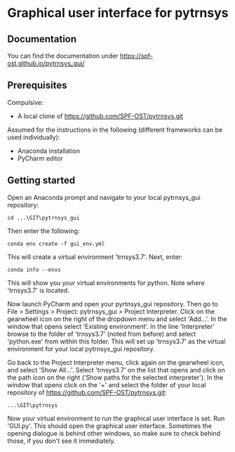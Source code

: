 Graphical user interface for pytrnsys
=====================================

Documentation
-------------

You can find the documentation under https://spf-ost.github.io/pytrnsys_gui/ 

Prerequisites
-------------

Compulsive:
* A local clone of https://github.com/SPF-OST/pytrnsys.git

Assumed for the instructions in the following (different frameworks can be used individually):
* Anaconda installation
* PyCharm editor

Getting started
---------------

Open an Anaconda prompt and navigate to your local pytrnsys_gui repository:
````
cd ...\GIT\pytrnsys_gui
````
Then enter the following:
````
conda env create -f gui_env.yml
````
This will create a virtual environment 'trnsys3.7'. Next, enter:
````
conda info --envs
````
This will show you your virtual environments for python. Note where 'trnsys3.7' is located.

Now launch PyCharm and open your pyrtnsys_gui repository. Then go to File > Settings > Project: pytrnsys_gui > Project 
Interpreter. Click on the gearwheel icon on the right of the dropdown menu and select 'Add...'. In the window that opens
select 'Existing environment'. In the line 'Interpreter' browse to the folder of 'trnsys3.7' (noted from before) and 
select 'python.exe' from within this folder. This will set up 'trnsys3.7' as the virtual environment for your local 
pytrnsys_gui repository.

Go back to the Project Interpreter menu, click again on the gearwheel icon, and select 'Show All...'. Select 'trnsys3.7'
 on the list that opens and click on the path icon on the right ('Show paths for the selected interpreter'). In the 
 window that opens click on the '+' and select the folder of your local repository of 
 https://github.com/SPF-OST/pytrnsys.git:
 ````
...\GIT\pytrnsys
````
 
Now your virtual environment to run the graphical user interface is set. Run 'GUI.py'. This should open the graphical 
user interface. Sometimes the opening dialogue is behind other windows, so make sure to check behind those, if you don't
 see it immediately.